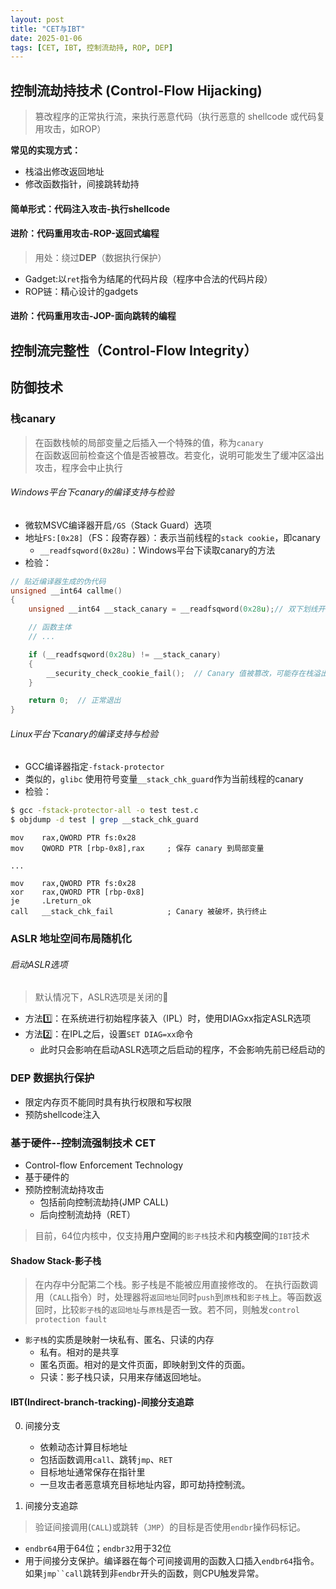 ```yaml
---
layout: post
title: "CET与IBT"
date: 2025-01-06 
tags: [CET, IBT, 控制流劫持, ROP, DEP]
---
```


## 控制流劫持技术 (Control-Flow Hijacking)
> 篡改程序的正常执行流，来执行恶意代码（执行恶意的 shellcode 或代码复用攻击，如ROP）

**常见的实现方式：**
- 栈溢出修改返回地址
- 修改函数指针，间接跳转劫持

#### 简单形式：代码注入攻击-执行shellcode

#### 进阶：代码重用攻击-ROP-返回式编程 
> 用处：绕过**DEP**（数据执行保护）
+ Gadget:以`ret`指令为结尾的代码片段（程序中合法的代码片段）
+ ROP链：精心设计的gadgets

#### 进阶：代码重用攻击-JOP-面向跳转的编程


## 控制流完整性（Control-Flow Integrity）
## 防御技术
### 栈canary
> 在函数栈帧的局部变量之后插入一个特殊的值，称为`canary`<br>
> 在函数返回前检查这个值是否被篡改。若变化，说明可能发生了缓冲区溢出攻击，程序会中止执行

###### Windows平台下canary的编译支持与检验
+ 微软MSVC编译器开启`/GS`（Stack Guard）选项
+ 地址`FS:[0x28]`（FS：段寄存器）：表示当前线程的`stack cookie`，即canary
  + `__readfsqword(0x28u)`：Windows平台下读取canary的方法
+ 检验：
```c
// 贴近编译器生成的伪代码
unsigned __int64 callme()
{
    unsigned __int64 __stack_canary = __readfsqword(0x28u);// 双下划线开头的变量，属于编译器变量

    // 函数主体
    // ...

    if (__readfsqword(0x28u) != __stack_canary)
    {
        __security_check_cookie_fail();  // Canary 值被篡改，可能存在栈溢出
    }

    return 0;  // 正常退出
}
```

###### Linux平台下canary的编译支持与检验
+ GCC编译器指定`-fstack-protector`
+ 类似的，`glibc` 使用符号变量`__stack_chk_guard`作为当前线程的canary
+ 检验：

```bash
$ gcc -fstack-protector-all -o test test.c
$ objdump -d test | grep __stack_chk_guard
```

```x86asm
mov    rax,QWORD PTR fs:0x28
mov    QWORD PTR [rbp-0x8],rax     ; 保存 canary 到局部变量

...

mov    rax,QWORD PTR fs:0x28
xor    rax,QWORD PTR [rbp-0x8]
je     .Lreturn_ok
call   __stack_chk_fail            ; Canary 被破坏，执行终止
```


### ASLR 地址空间布局随机化
 
###### 启动ASLR选项
> 默认情况下，ASLR选项是关闭的🚫

+ 方法1️⃣：在系统进行初始程序装入（IPL）时，使用DIAGxx指定ASLR选项
+ 方法2️⃣：在IPL之后，设置`SET DIAG=xx`命令
  + 此时只会影响在启动ASLR选项之后启动的程序，不会影响先前已经启动的     

### DEP 数据执行保护
+ 限定内存页不能同时具有执行权限和写权限  
+ 预防shellcode注入

### 基于硬件--控制流强制技术 CET
+ Control-flow Enforcement Technology
+ 基于硬件的
+ 预防控制流劫持攻击
    + 包括前向控制流劫持(JMP CALL)
    + 后向控制流劫持（RET）
> 目前，64位内核中，仅支持**用户空间**的`影子栈`技术和**内核空间**的`IBT`技术


#### Shadow Stack-影子栈
> 在内存中分配第二个栈。影子栈是不能被应用直接修改的。
> 在执行函数调用（`CALL`指令）时，处理器将`返回地址`同时`push`到`原栈`和`影子栈`上。等函数返回时，比较`影子栈`的`返回地址`与`原栈`是否一致。若不同，则触发`control protection fault`

+ `影子栈`的实质是映射一块私有、匿名、只读的内存
    + 私有。相对的是共享
    + 匿名页面。相对的是文件页面，即映射到文件的页面。
    + 只读：影子栈只读，只用来存储返回地址。

#### IBT(Indirect-branch-tracking)-间接分支追踪
0. 间接分支
    + 依赖动态计算目标地址
    + 包括函数调用`call`、跳转`jmp`、`RET`
    + 目标地址通常保存在指针里
    + 一旦攻击者恶意填充目标地址内容，即可劫持控制流。

1. 间接分支追踪
> 验证间接调用(`CALL`)或跳转（`JMP`）的目标是否使用`endbr`操作码标记。

+ `endbr64`用于64位；`endbr32`用于32位
+ 用于间接分支保护。编译器在每个可间接调用的函数入口插入`endbr64`指令。如果`jmp``call`跳转到非`endbr`开头的函数，则CPU触发异常。
